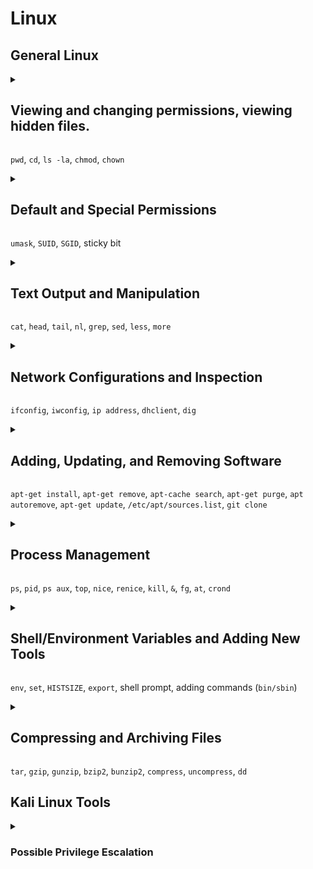 <h1>Linux</h1>




<h2>General Linux</h2>




<details><summary><h2>Viewing and changing permissions, viewing hidden files.</h2></summary>

<h3>Navigation and File Permissions</h3>

The terminal can print our the current directory you are in with the `pwd`. (**p**resent **w**orking **d**irectory)<br>
Using the `ls` command we can print out the directories and files within the current directory.<br>
We can also use the `ls` command to print out the contents of a directory that you have not moved into yet.<br>

![1-pwd-ls-ls-directory](https://github.com/gabriel-r100/Linux/assets/55646808/fb9bb639-7a6d-484b-b3f9-f2a94620eef4)

We can navigate through our directories using the `cd` command (**c**hange **d**irectory)<br>

![2-cd](https://github.com/gabriel-r100/Linux/assets/55646808/a99c63de-891c-4a15-b520-e98f09cc9c2e)

Two view our directory and file permissions, we can add the `-l` option to our `ls` command.

![3-ls-l](https://github.com/gabriel-r100/Linux/assets/55646808/21507c37-aa64-48b6-b7a9-37f50d7720f6)

<h3>Deciphering Permissions Output</h3>
The first character signals the file type, `d` for directory `-` for a file.<br><br>
The next three characters define the permissions for the owner of the file.<br>
The next three characters are for the owner's group permissions.<br>
The last three characters are for everyone else. (other)<br>
<br>
`r` provides read permissions<br>
`w` provide write permissions<br>
`x` provides executable permissions<br>


![linux-permissions drawio](https://github.com/gabriel-r100/Linux/assets/55646808/bbc84164-3317-4ae2-9d22-ea62984f1d62)
<br>
By default, created files have a file permission of `rw` for the owner and `r` for the owner's group and everyone else.<br>
<br>
Alternatively, because each permission is represented as a three-digit octal number (0-7), table included below, we could read the file permissions of `test.txt` as `644`<br>
![Three-Digit Octal Permissions](https://github.com/gabriel-r100/Linux-File-Permissions/assets/55646808/3a4a4719-b5b8-4b71-b898-779d30d0c43d)

<h3>Changing File/Directory Permissions and Owner</h3>

To update the file/directory permissions, we can use the `chmod`.<br>
To transfer ownership of a group we can use the `chgrp` command.<br>
Additionally, if you would like to update the owner of the file, you can use the `chown` command.<br>
![5-chmod-chown](https://github.com/gabriel-r100/Linux/assets/55646808/cbbf242a-76fa-4a05-bc0b-77bda94c7083)


<h3>Viewing Hidden Files</h3>

Hidden files start with a `.`, we can show them in our `ls` command using the `-a` option.<br>
![6-ls-a](https://github.com/gabriel-r100/Linux/assets/55646808/9a25de52-a5c2-4eee-b10c-bda640111867)

We can combine options by entering them after the hyphen. `-la` will list contents including hidden files
![7-ls-la](https://github.com/gabriel-r100/Linux/assets/55646808/9bbe442a-8f24-4f94-9fcf-6f35dc2960a5)

</details>

`pwd`, `cd`, `ls -la`, `chmod`, `chown`




<details><summary><h2>Default and Special Permissions</h2></summary>

<h3>Default Permissions</h3>

By default, Linux sets the permissions for new files using the three-digit octal permissions of `666`, meaning everyone has read and write access.<br>
When I check the permissions on my files currently, they are set to `644` I can check what `umask` is configured to see what permissions are default on my system.<br>
The `umask` is located at `/home/<user>/.profile`, in my case `/home/gabriel/.profile`<br>

![2-profile](https://github.com/gabriel-r100/Linux/assets/55646808/93123daf-4e74-4573-9eed-dec2d61d94b0)

The `umask` is subtracted from the Linux default permissions resulting in permissions of `644`

![1-default_permissions](https://github.com/gabriel-r100/Linux/assets/55646808/16dd148f-46ac-46ee-a55f-d9ed4e8a8cf9)

<h3>Special Permissions</h3>

`SUID` elevates permissions to the owner. It does this by setting a bit to allow any user to execute the file with the owner's permission but does not extend those permissions beyond that file.<br>
To set a `SUID` bit, we enter a `4` before our permissions. `chmod 4644 <file>`, we will see a capital `S` bit placed on the write place.<br>

![3-SUID-644](https://github.com/gabriel-r100/Linux/assets/55646808/6e6ce7d2-3a55-4327-9156-d6b54ecfacd0)

`SGID` elevates the permissions to the **owner's group**. It does this similar to `SUID` but denoted with a `2`.<br>
To set the `SGID` bit, we enter a `2` before our permissions. `chmod 2644 <file>`, we can see a capital `S` on the execution place of the group.<br>

![4-SGID-644](https://github.com/gabriel-r100/Linux/assets/55646808/f21fe489-a396-4851-990e-7e537aae7d57)

We can also apply the `SGID` bit to a directory but new files created in the directory will belong to the owner's group, helpful when multiple people will contribute to a directory.<br>

A sticky bit a legacy permission bit used to allow a user to delete or rename files within a directory.<br>
Modern distributions now ignore the sticky bit.

</details>

`umask`, `SUID`, `SGID`, sticky bit




<details><summary><h2>Text Output and Manipulation</h2></summary>

<h3>Outputting File Contents</h3>

We have a few options when choosing to output the contents of a file to our terminal.<br>
<br>
`cat` will output the entirety of the contents at once<br>
`head` will output the first 10 lines of a file (10 is default)<br>
`tail` will output the last 10 lines of a file (10 is default)<br>
`nl` will output the entirety of the contents but with line numbers<br>

![linux-text-output drawio](https://github.com/gabriel-r100/Linux/assets/55646808/af853ae6-e47e-4291-b1f1-b4a5b5497d5d)

With both `head` and `tail` we can modify the number of lines by adding the number with the following syntax: `head -20 <filename>`, `tail -20 <filename>` <br>

![3-head-20](https://github.com/gabriel-r100/Linux/assets/55646808/8448bccd-f092-4c7c-8a4b-43465bfb3490)
![5-tail-20](https://github.com/gabriel-r100/Linux/assets/55646808/81eff1f9-fa1f-421e-a489-d7dde625cb28)

Additionally, we also have the `more` and `less` command, these also output the contents of text but allow you to scroll page by page. (only shows you the amount your terminal can display at once.
![10-more-config](https://github.com/gabriel-r100/Linux/assets/55646808/95f555f1-bd56-44c5-8eb0-a69444aa32fa)


`less` has a few more functionalities such as being able to search while outputting the contents (matches what you look for instead of only showing you lines that match with `grep`). You will need to enter `/` to enter your search term.<br>
![11-less-config](https://github.com/gabriel-r100/Linux/assets/55646808/9049104f-1916-4b29-834f-1aa3c488b6d4)
![11-less-config-search](https://github.com/gabriel-r100/Linux/assets/55646808/651367a9-0e43-4dda-a015-3e70446000c1)


<h3>Manipulating Text</h3>

We can narrow down output to particularly what we are looking for with the `grep` command in combination with one of our text output commands.<br>
Syntax is: `cat <filename> | grep <key>` replace <key> with what you would like to look for.<br>

![7-grep](https://github.com/gabriel-r100/Linux/assets/55646808/631fefee-c9af-48da-a760-d110c758d990)

We can also find and replace within files with the `sed` command.<br>

![8-sed](https://github.com/gabriel-r100/Linux/assets/55646808/bb9c5ab9-ebf3-4c18-8461-923f72f54f00)

`s` command performs substitution<br>
`bottom` being replaced with `end`<br>
`g` option tells Linux that you would like this globally<br>
  - If you leave the global flag out, it will only replace the first occurrence
  - Can target a specific occurrence by adding a number instead of `g`
    - `sed s/bottom/end/2 test.txt > test.txt` will only replace the second occurrence

</details>

`cat`, `head`, `tail`, `nl`, `grep`, `sed`, `less`, `more`




<details><summary><h2>Network Configurations and Inspection</h2></summary>
To view our network interfaces/adapters and their configurations, we can use the `ifconfig` command or on newer Linux distributions, the more modern and featured `ip address` command.<br>
As you can see below, my Debian 12 distribution does not have `ifconfig` installed by default.<br>

![1-ifconfig](https://github.com/gabriel-r100/Linux/assets/55646808/823e4187-519b-4d8f-b296-59face627404)
![3-ip-address](https://github.com/gabriel-r100/Linux/assets/55646808/ad184232-a731-4d3b-8dac-a5faf41b6ec9)
<br>
Additionally, we can view our wireless interfaces with the command `iwconfig`.

![2-iwconfig](https://github.com/gabriel-r100/Linux/assets/55646808/c1b5c78a-e0c7-46a4-b7bd-00aee9c45f38)

Using `ifconfig` we can update the assigned IP address on our interface with the syntax `(sudo) ifconfig <interface> <ipaddress>`.

![4-changing-ip-address](https://github.com/gabriel-r100/Linux/assets/55646808/2ffa06b7-38f8-4692-a9de-53f932a54ea8)

The MAC address can also be updated by:<br>
<br>
First shutting down the interface with `(sudo) ifconfig <interface> down`.<br>
Then updating the MAC address with `(sudo) ifconfig <interface> hw ether <macaddress>`<br>
Lastly, we need to re-enable the interface with `(sudo) ifconfig <interface> up`<br>

![5-changing-mac-address](https://github.com/gabriel-r100/Linux/assets/55646808/f230dcfc-f04a-49e0-a816-3d52f772e0e2)

If we ever need to renew our lease, similar to Windows' `ipconfig /renew`, we can use the `dhclient <interface>` command.

<h3>DNS</h3>
The command `dig` can help us find the IP address of websites, similar to Window's `nslookup`.

![7-dig-google](https://github.com/gabriel-r100/Linux/assets/55646808/082912a2-c339-4ba2-9d0b-cb2d1b2ec093)

We can also modify the DNS server by modifying the DNS configurations stored at `/etc/resolv.conf`<br>
In my Kali Linux VM's case, my DNS server is pointing to 192.168.1.1 (home router).<br>

![8-dns-configuration](https://github.com/gabriel-r100/Linux/assets/55646808/c3795916-e6c0-424a-ae2b-86bd5948088f)

We can also add our own DNS entries by modifying the file at `/etc/hosts`<br>
We can add entries with the syntax `<ipaddress> [TAB] <FQDN>`

![9-dns-entries](https://github.com/gabriel-r100/Linux/assets/55646808/e910f963-c29c-4d14-8543-a00ec5c305ca)

</details>

`ifconfig`, `iwconfig`, `ip address`, `dhclient`, `dig`




<details><summary><h2>Adding, Updating, and Removing Software</h2></summary>

Linux doesn't always have a GUI like windows, we will still need to be able to download, install, update, and remove software from our system.<br>
`apt-get` can be used in combination with several keywords to perform these functions. (`apt` is also available but has a bit less functionality)<br>
<br>
We can search our repository for programs with the command `apt-cache search <keyword>`

![1-apt-cache-search](https://github.com/gabriel-r100/Linux/assets/55646808/541d6532-d06a-4d07-b560-ff7ae993ed67)

We can install programs in our using the `apt-get install <program_name>`<br>
<br>
We can remove programs using `apt-get remove <program_name>`<br>
Alternatively, the `apt-get purge <program_name>` will remove the software **and** it's configuration file.<br>
We can add on `apt-get autoremove <program_name>` to remove any dependencies installed with the program.<br>
<br>
We can also update our installed programs using the `apt-get update` command.<br>
This will update all out of date software in our repository.<br>

If our repository doesn't have the program we are looking for, we can add to our sources list located at `etc/apt/sources.list`
Alternatively, we can clone a program from github using the command `git clone <github_url>`, it will download it to our system.

</details>

`apt-get install`, `apt-get remove`, `apt-cache search`, `apt-get purge`, `apt autoremove`, `apt-get update`, `/etc/apt/sources.list`, `git clone`




<details><summary><h2>Process Management</h2></summary>

Linux has hundreds, sometimes thousands, of processes running at the same time.<br>
We may need to view what processes are running and stop certain ones as well.<br>

We can use the `ps` command to view what processes are active. `pid` is the process ID which is used to work with processes.<br>

![1-ps](https://github.com/gabriel-r100/Linux/assets/55646808/79a32847-f3d6-4c6f-973a-22c44b98bf0d)

We can view all processes running for all users with the `ps aux` command, this will output a lot more processes. If you are looking for a specific process, we can use the `grep` command to filter output.<br>

![2-ps-aux](https://github.com/gabriel-r100/Linux/assets/55646808/4054daf7-02c3-47dc-b50d-f5c57eaf8716)

`ps` will take snapshots of process, we can view processes and the compute they are using with the `top` command which refreshes every 3 seconds.<br>

![3-top](https://github.com/gabriel-r100/Linux/assets/55646808/2726cd84-759d-4833-a02e-6ffa82b1c580)

We can also use the `nice` command to prioritize processes.<br>
The higher the value, the "nicer" you are being meaning the process will be less prioritized.<br>

![4-nice-spectrum](https://github.com/gabriel-r100/Linux/assets/55646808/bda22def-da63-405b-a84b-46416f6d960e)

If a `nice` level has been defined, we can use the `renice` command to update the value. It will also require the process ID (PID).<br>
**Any user can lower priority, only root user can increase past 0**<br>
<br>
We can use the `kill` command to end processes whether they are consuming too many resources or causes issues.<br>
There are 64 kill signals, below are commonly used ones.<br>

    # This will restart a process
    kill -1 <PID>
    # This will end the process
    kill -9 <PID>

![5-kill-table](https://github.com/gabriel-r100/Linux/assets/55646808/e5f07ad0-c72c-4ea0-8929-2802f81b81f7)

We can also kill from the `top` utility by pressing `k` and entering the PID of the process we want to terminate.<br>

![6-kill-via-top](https://github.com/gabriel-r100/Linux/assets/55646808/7f93d708-ffa2-4c73-ae81-fd918c75e216)

We can run process in the background by adding an ampersand when calling for the process: `vim test.txt &`<br>
We can bring it to the foreground withe the `fg` command plus it's PID: `fd <PID>`<br>
<br>

We can also schedule processes with the `at` and `crond` command.

</details>

`ps`, `pid`, `ps aux`, `top`, `nice`, `renice`, `kill`, `&`, `fg`, `at`, `crond`




<details><summary><h2>Shell/Environment Variables and Adding New Tools</h2></summary>

There are two types of variables:
  - Shell variables exist only within the shell they are created
  - Environment variables (aka process-wide variables) change how the system looks, acts, and feels.

Shell variables can be declared and set on the terminal

    VARIABLE="My variable"

We can use the `unset` command to free the variable created, this variable will also disappear once the shell is closed.

    unset VARIABLE

We can view our environment variables using the `env` command. Environment variables will be in all capital letters

![1-env](https://github.com/gabriel-r100/Linux/assets/55646808/f310b421-bbca-4a07-b635-20b947274468)

We can view all environment variables using the `set` command. (This will include shell variables, local variables, and shell functions.)<br>
The output will be very long, so it is recommended to pair with `more` or `less` to see one page at a time. Use `grep` if you know the variable you are looking for.<br>

![2-set](https://github.com/gabriel-r100/Linux/assets/55646808/da6e93c0-4d4d-47c5-8069-0aa3500ca96c)

The command `set | grep HISTSIZE` will find the variable that determines how many commands will go into our history. (Accessed with up arrows)<br>

![3-HISTSIZE](https://github.com/gabriel-r100/Linux/assets/55646808/4a65c35b-3131-4f55-9bee-d30614584a45)

We can change this to 0 to have our shell remember no previous commands

    HISTSIZE=0

When changing variables, it's a good idea to save the previous value.

    echo $HISTSIZE > ~valueofHISTSIZE.txt

When we make these changes, they will revert to defaults once the shell is terminated.<br>
To make the changes permenant, we need to use the `export` command

![7-exporting-HISTSIZE](https://github.com/gabriel-r100/Linux/assets/55646808/2b9e024b-8832-4110-8403-69f3a0bf9658)

We can also change the prompt that our shell provides as the variable that stores the value is `PS1`.<br>
On my Debian system, the default terminal prompt is `gabriel@Debian12:~`<br>
`gabriel` is the user, which can be added with the `\u`.<br>
`Debian12` is the host name, which can be added with `\h`.<br>
`:~` is the current directory, which can be added with `\w`.<br>

We can make our Linux terminal prompt look like Windows by entering `PS1='C:\w'

![9-windows-prompt-on-linux](https://github.com/gabriel-r100/Linux/assets/55646808/0c31237a-3946-4b17-b822-baa5698cd0a1)

<h3>New Tools</h3>

Once we install new tools we want to be able to use commands associated with them.<br>
By default, Linux will check a few directories for valid commands to execute.<br>
The directories it will check can be found in the `PATH` variable.<br>

![10-PATH](https://github.com/gabriel-r100/Linux/assets/55646808/415ee0e2-6b4f-481f-b9a4-1c6c6fe233e0)

When we download new tools that enable new commands, we need to **append** the directory to the `PATH` variable.<br>
**If we replace the value with the new directory, only the new directory commands will work. Always append, not replace**<br>

    # This will make PATH equal to the current value of PATH
    PATH=$PATH
    # This will append a new directory to the existing value of PATH
    PATH=$PATH:/root/newtool


</details>

`env`, `set`, `HISTSIZE`, `export`, shell prompt, adding commands (`bin/sbin`)




<details><summary><h2>Compressing and Archiving Files</h2></summary>

Compression is used to make data smaller.<br>
There are two types of compression:<br>

- Lossy compression provides bigger difference (more compression) at the cost of integrity.
  - Examples would be .mp3, .mp4, .jpg
- Lossless compression upholds integrity but compresses less.

<details><summary>Tarring Files Together Prior to Compression</summary>

We can also combine files into an archive (tarring) to make transporting easier.<br>
Once combined, it is referred to as a archive, tar file, or tarball.<br>

    tar -cvf <tar_file_name>.tar <file1> <file2> <file3>
  - `-c` signals tar command to create
  - `-v` signals for verbose, it will lists the files that are tarred
  - `-f` signals what the file name will be
<br>

    tar -cvf HackersArise.tar hackerarise1 hackerarise2 hackerarise3

We can also see what files are within a tar file<br>

    tar -tvf <tar_file_name>.tar
  - `-t` signals to list the contents
  - `-v` signals for verbose output
  - `-f` signals that we will name the file we are interested in
<br>

    tar -tvf HackersArise.tar

Lastly, we can extract the files within the tar file<br>

    tar -xvf <tar_file_name>.tar
  - `-x` signals to extract
  - `-v` signals for verbose output
  - `-f` signals that we will name the file we are interested in
<br>

    tar -xvf HackersArise.tar
    
</details>
<br>

<details><summary>Compressing and Decompressing Tarred Files</summary>

Once we have combined our files into a single tar file, we can use three different methods of compression to shrink the file size.

We can use the `gzip` compression method which will create `.tar.gz` or `.tgz` files.<br>

    gzip HackersArise.*

This will use the `gzip` command on any file that begins with `HackersArise.` which will include our tar file.<br>
We can similarly decompress the file using the `gunzip` command.<br>

    gunzip HackersArise.*

<br>
We can use the `bzip2` compression method to create `.tar.bz2` files.<br>
`bzip2` is slower but offers the most compression of the three options.<br>

    bzip2 HackersArise.*

We can decompress with the `bunzip2` command.<br>

  bunzip2 HackersArise.*
<br>
We can use the `compress` compression method to create `.tar.z` files.<br>
`compress` is the fastest but offers the least amount of compression.<br>

    compress HackersArise.*

We can decompress with the `uncompress` command. We can also use the `gunzip` command on files that were compressed using `compress`.

    uncompress HackersArise.*
    gunzip HackersArise.*
  
</details>



</details>

`tar`, `gzip`, `gunzip`, `bzip2`, `bunzip2`, `compress`, `uncompress`, `dd`




<h2>Kali Linux Tools</h2>

<details><summary><h3>Possible Privilege Escalation</h3></summary>

A bad actor can find our sudo file using a search command of `find / -user root -perm -4000`<br>
This will return files that are owned by the root user with SUID permissions set.<br>
This means that if a user can control an application that needs root permissions, they can use those permissions to have root access over a system.<br>

![9999-finding-root-files-with-SUID](https://github.com/gabriel-r100/Linux/assets/55646808/7a37e9f7-85dc-4390-9fe0-61a5bc01d37f)


</details>
